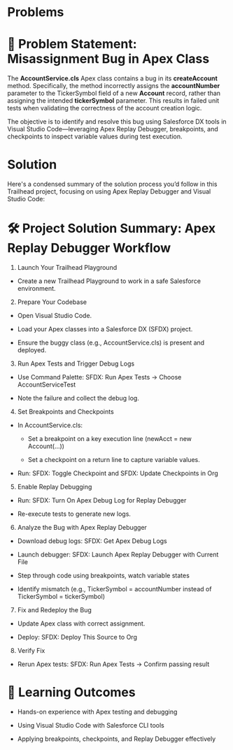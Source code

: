 # Problems

# 🐞 Problem Statement: Misassignment Bug in Apex Class
The **AccountService.cls** Apex class contains a bug in its **createAccount** method. Specifically, the method incorrectly assigns the **accountNumber** parameter to the TickerSymbol field of a new **Account** record, rather than assigning the intended **tickerSymbol** parameter. This results in failed unit tests when validating the correctness of the account creation logic.

The objective is to identify and resolve this bug using Salesforce DX tools in Visual Studio Code—leveraging Apex Replay Debugger, breakpoints, and checkpoints to inspect variable values during test execution.

  
# Solution

Here's a condensed summary of the solution process you’d follow in this Trailhead project, focusing on using Apex Replay Debugger and Visual Studio Code:


# 🛠️ Project Solution Summary: Apex Replay Debugger Workflow
1. Launch Your Trailhead Playground
* Create a new Trailhead Playground to work in a safe Salesforce environment.

2. Prepare Your Codebase
* Open Visual Studio Code.

* Load your Apex classes into a Salesforce DX (SFDX) project.

* Ensure the buggy class (e.g., AccountService.cls) is present and deployed.

3. Run Apex Tests and Trigger Debug Logs
* Use Command Palette: SFDX: Run Apex Tests → Choose AccountServiceTest

* Note the failure and collect the debug log.

4. Set Breakpoints and Checkpoints
* In AccountService.cls:

    - Set a breakpoint on a key execution line (newAcct = new Account(...))

    - Set a checkpoint on a return line to capture variable values.

* Run: SFDX: Toggle Checkpoint and SFDX: Update Checkpoints in Org

5. Enable Replay Debugging
* Run: SFDX: Turn On Apex Debug Log for Replay Debugger

* Re-execute tests to generate new logs.

6. Analyze the Bug with Apex Replay Debugger
* Download debug logs: SFDX: Get Apex Debug Logs

* Launch debugger: SFDX: Launch Apex Replay Debugger with Current File

* Step through code using breakpoints, watch variable states

* Identify mismatch (e.g., TickerSymbol = accountNumber instead of TickerSymbol = tickerSymbol)

7. Fix and Redeploy the Bug
* Update Apex class with correct assignment.

* Deploy: SFDX: Deploy This Source to Org

8. Verify Fix
* Rerun Apex tests: SFDX: Run Apex Tests → Confirm passing result

# 🎯 Learning Outcomes
* Hands-on experience with Apex testing and debugging

* Using Visual Studio Code with Salesforce CLI tools

* Applying breakpoints, checkpoints, and Replay Debugger effectively